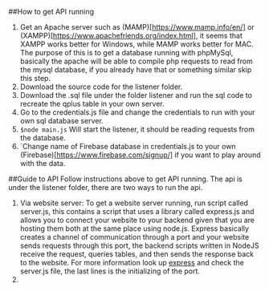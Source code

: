 ##How to get API running
1. Get an Apache server such as (MAMP)[https://www.mamp.info/en/] or (XAMPP)[https://www.apachefriends.org/index.html], it seems that XAMPP works 
better for Windows, while MAMP works better for MAC. The purpose of this is to get a database running with phpMySql, basically the apache will be
able to compile php requests to read from the mysql database, if you already have that or something similar skip this step.
2. Download the source code for the listener folder.
3. Download the .sql file under the folder listener and run the sql code to recreate the qplus table in your own server.
4. Go to the credentials.js file and change the credentials to run with your own sql database server.
5. `$node main.js` Will start the listener, it should be reading requests from the database.
6. `Change name of Firebase database in credentials.js to your own (Firebase)[https://www.firebase.com/signup/] if you want to play around with the data.

##Guide to API
Follow instructions above to get API running.
The api is under the listener folder, there are two ways to run the api.
1. Via website server:
    To get a website server running, run script called server.js, this contains a script that uses a library called express.js and allows     you to connect your website to your backend given that you are hosting them both at the same place using node.js. Express basically      creates a channel of communication through a port and your website sends requests through this port, the backend scripts written in      NodeJS receive the request, queries tables, and then sends the response back to the website. For more information look up             [express](http://expressjs.com/) and check the server.js file, the last lines is the initializing of the port.
2. 

